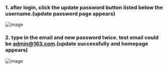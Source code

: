 ### 1. after login, click the update password button listed below the username.(**update password page appears**)
![image](https://user-images.githubusercontent.com/50439378/134592413-bc24ad4b-eba2-43da-86b6-a34ad5997b1c.png)

### 2. type in the email and new password twice. test email could be admin@163.com.(**update successfully and homepage appears**)
![image](https://user-images.githubusercontent.com/50439378/134592432-dab0cd48-a44a-4e16-bc40-1adc53c6ff42.png)
